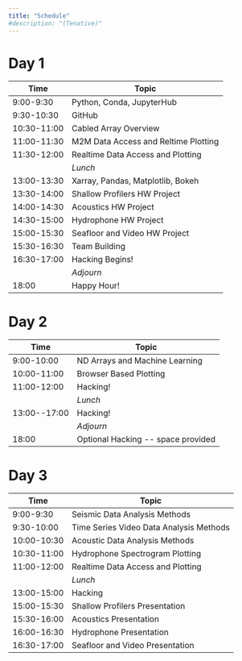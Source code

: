 ```yaml
---
title: "Schedule"
#description: "(Tenative)"
---
```


# Day 1

Time        | Topic
------------|------------------------------
9:00-9:30   |   Python, Conda, JupyterHub
9:30-10:30  |   GitHub
10:30-11:00	| Cabled Array Overview
11:00-11:30	| M2M Data Access and Reltime Plotting
11:30-12:00	| Realtime Data Access and Plotting
            | _Lunch_
13:00-13:30	| Xarray, Pandas, Matplotlib, Bokeh
13:30-14:00	| Shallow Profilers HW Project
14:00-14:30	| Acoustics HW Project
14:30-15:00 |	Hydrophone HW Project
15:00-15:30	| Seafloor and Video HW Project
15:30-16:30	| Team Building
16:30-17:00	| Hacking Begins!
            | _Adjourn_
18:00       |	Happy Hour!


# Day 2

Time        | Topic
------------|------------------------------
9:00-10:00  |  ND Arrays and Machine Learning
10:00-11:00	| Browser Based Plotting
11:00-12:00	| Hacking!
            | _Lunch_
13:00--17:00	| Hacking!
            | _Adjourn_
18:00       |	Optional Hacking -- space provided

# Day 3

Time        | Topic
------------|------------------------------
9:00-9:30   | Seismic Data Analysis Methods
9:30-10:00  | Time Series Video Data Analysis Methods
10:00-10:30	| Acoustic Data Analysis Methods
10:30-11:00	| Hydrophone Spectrogram Plotting
11:00-12:00	| Realtime Data Access and Plotting
            | _Lunch_
13:00-15:00	| Hacking
15:00-15:30	| Shallow Profilers Presentation
15:30-16:00	| Acoustics Presentation
16:00-16:30 | Hydrophone Presentation
16:30-17:00	| Seafloor and Video Presentation
